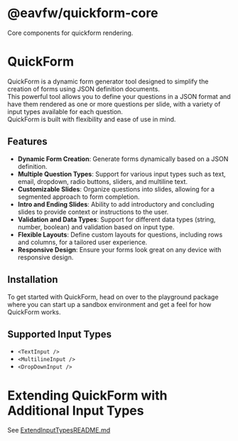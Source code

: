 
# @eavfw/quickform-core
Core components for quickform rendering.

# QuickForm
QuickForm is a dynamic form generator tool designed to simplify the creation of forms using JSON definition documents.   
This powerful tool allows you to define your questions in a JSON format and have them rendered as one or more questions per slide, with a variety of input types available for each question.   
QuickForm is built with flexibility and ease of use in mind.

## Features

- **Dynamic Form Creation**: Generate forms dynamically based on a JSON definition.
- **Multiple Question Types**: Support for various input types such as text, email, dropdown, radio buttons, sliders, and multiline text.
- **Customizable Slides**: Organize questions into slides, allowing for a segmented approach to form completion.
- **Intro and Ending Slides**: Ability to add introductory and concluding slides to provide context or instructions to the user.
- **Validation and Data Types**: Support for different data types (string, number, boolean) and validation based on input type.
- **Flexible Layouts**: Define custom layouts for questions, including rows and columns, for a tailored user experience.
- **Responsive Design**: Ensure your forms look great on any device with responsive design.

## Installation
To get started with QuickForm, head on over to the playground package where you can start up a sandbox environment and get a feel for how QuickForm works.

## Supported Input Types
- `<TextInput />`
- `<MultilineInput />`
- `<DropDownInput />`

# Extending QuickForm with Additional Input Types
See [ExtendInputTypesREADME.md](./ExtendInputTypesREADME.md)